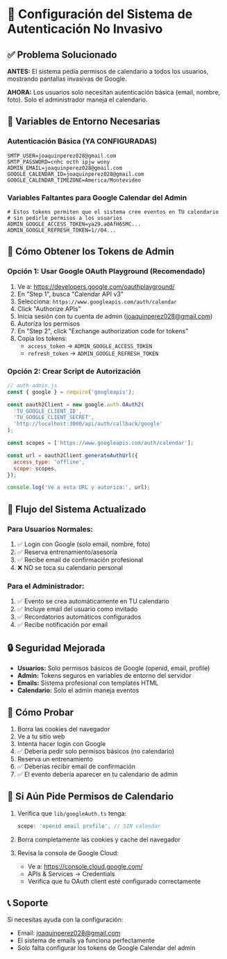 # 🔧 Configuración del Sistema de Autenticación No Invasivo

## ✅ Problema Solucionado

**ANTES:** El sistema pedía permisos de calendario a todos los usuarios, mostrando pantallas invasivas de Google.

**AHORA:** Los usuarios solo necesitan autenticación básica (email, nombre, foto). Solo el administrador maneja el calendario.

## 🔑 Variables de Entorno Necesarias

### Autenticación Básica (YA CONFIGURADAS)
```env
SMTP_USER=joaquinperez028@gmail.com
SMTP_PASSWORD=cnhc octh ipjw wony
ADMIN_EMAIL=joaquinperez028@gmail.com
GOOGLE_CALENDAR_ID=joaquinperez028@gmail.com
GOOGLE_CALENDAR_TIMEZONE=America/Montevideo
```

### Variables Faltantes para Google Calendar del Admin
```env
# Estos tokens permiten que el sistema cree eventos en TU calendario
# sin pedirle permisos a los usuarios
ADMIN_GOOGLE_ACCESS_TOKEN=ya29.a0AfH6SMC...
ADMIN_GOOGLE_REFRESH_TOKEN=1//04...
```

## 🚀 Cómo Obtener los Tokens de Admin

### Opción 1: Usar Google OAuth Playground (Recomendado)

1. Ve a: https://developers.google.com/oauthplayground/
2. En "Step 1", busca "Calendar API v3"
3. Selecciona: `https://www.googleapis.com/auth/calendar`
4. Click "Authorize APIs"
5. Inicia sesión con tu cuenta de admin (joaquinperez028@gmail.com)
6. Autoriza los permisos
7. En "Step 2", click "Exchange authorization code for tokens"
8. Copia los tokens:
   - `access_token` → `ADMIN_GOOGLE_ACCESS_TOKEN`
   - `refresh_token` → `ADMIN_GOOGLE_REFRESH_TOKEN`

### Opción 2: Crear Script de Autorización

```javascript
// auth-admin.js
const { google } = require('googleapis');

const oauth2Client = new google.auth.OAuth2(
  'TU_GOOGLE_CLIENT_ID',
  'TU_GOOGLE_CLIENT_SECRET',
  'http://localhost:3000/api/auth/callback/google'
);

const scopes = ['https://www.googleapis.com/auth/calendar'];

const url = oauth2Client.generateAuthUrl({
  access_type: 'offline',
  scope: scopes,
});

console.log('Ve a esta URL y autoriza:', url);
```

## 📧 Flujo del Sistema Actualizado

### Para Usuarios Normales:
1. ✅ Login con Google (solo email, nombre, foto)
2. ✅ Reserva entrenamiento/asesoría
3. ✅ Recibe email de confirmación profesional
4. ❌ NO se toca su calendario personal

### Para el Administrador:
1. ✅ Evento se crea automáticamente en TU calendario
2. ✅ Incluye email del usuario como invitado
3. ✅ Recordatorios automáticos configurados
4. ✅ Recibe notificación por email

## 🔒 Seguridad Mejorada

- **Usuarios:** Solo permisos básicos de Google (openid, email, profile)
- **Admin:** Tokens seguros en variables de entorno del servidor
- **Emails:** Sistema profesional con templates HTML
- **Calendario:** Solo el admin maneja eventos

## 🧪 Cómo Probar

1. Borra las cookies del navegador
2. Ve a tu sitio web
3. Intenta hacer login con Google
4. ✅ Debería pedir solo permisos básicos (no calendario)
5. Reserva un entrenamiento
6. ✅ Deberías recibir email de confirmación
7. ✅ El evento debería aparecer en tu calendario de admin

## 🚨 Si Aún Pide Permisos de Calendario

1. Verifica que `lib/googleAuth.ts` tenga:
   ```javascript
   scope: 'openid email profile', // SIN calendar
   ```

2. Borra completamente las cookies y cache del navegador

3. Revisa la consola de Google Cloud:
   - Ve a: https://console.cloud.google.com/
   - APIs & Services → Credentials
   - Verifica que tu OAuth client esté configurado correctamente

## 📞 Soporte

Si necesitas ayuda con la configuración:
- Email: joaquinperez028@gmail.com
- El sistema de emails ya funciona perfectamente
- Solo falta configurar los tokens de Google Calendar del admin 